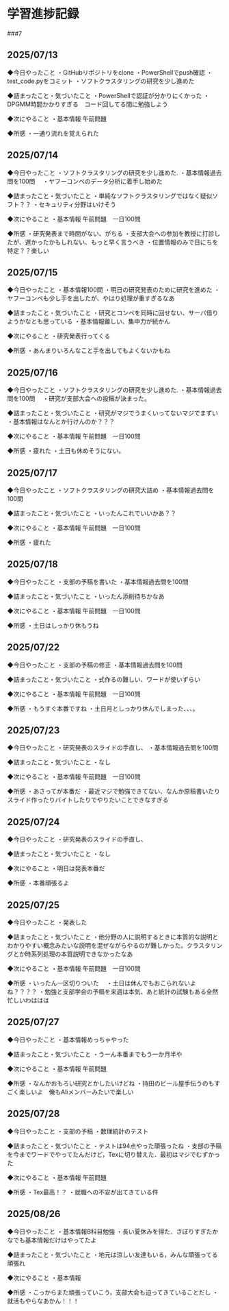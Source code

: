 # 学習進捗記録
###7
## 2025/07/13

◆今日やったこと
・GitHubリポジトリをclone
・PowerShellでpush確認
・test_code.pyをコミット
・ソフトクラスタリングの研究を少し進めた

◆詰まったこと・気づいたこと
・PowerShellで認証が分かりにくかった
・DPGMM時間かかりすぎる　コード回してる間に勉強しよう

◆次にやること
・基本情報 午前問題

◆所感
・一通り流れを覚えられた

## 2025/07/14

◆今日やったこと
・ソフトクラスタリングの研究を少し進めた.
・基本情報過去問を100問　
・ヤフーコンペのデータ分析に着手し始めた

◆詰まったこと・気づいたこと
・単純なソフトクラスタリングではなく疑似ソフト？？
・セキュリティ分野はいけそう

◆次にやること
・基本情報 午前問題　一日100問

◆所感
・研究発表まで時間がない、がちる
・支部大会への参加を教授に打診したが、遅かったかもしれない、もっと早く言うべき
・位置情報のみで日にちを特定？？楽しい

## 2025/07/15

◆今日やったこと
・基本情報100問
・明日の研究発表のために研究を進めた
・ヤフーコンペも少し手を出したが、やはり処理が重すぎるなあ

◆詰まったこと・気づいたこと
・研究とコンペを同時に回せない、サーバ借りようかなとも思っている
・基本情報難しい、集中力が続かん

◆次にやること
・研究発表行ってくる

◆所感
・あんまりいろんなこと手を出してもよくないかもね

## 2025/07/16

◆今日やったこと
・ソフトクラスタリングの研究を少し進めた.
・基本情報過去問を100問　
・研究が支部大会への投稿が決まった。

◆詰まったこと・気づいたこと
・研究がマジでうまくいってないマジでまずい
・基本情報はなんとか行けんのか？？？

◆次にやること
・基本情報 午前問題　一日100問

◆所感
・疲れた
・土日も休めそうにない。

## 2025/07/17

◆今日やったこと
・ソフトクラスタリングの研究大詰め
・基本情報過去問を100問　


◆詰まったこと・気づいたこと
・いったんこれでいいかあ？？

◆次にやること
・基本情報 午前問題　一日100問

◆所感
・疲れた
## 2025/07/18

◆今日やったこと
・支部の予稿を書いた
・基本情報過去問を100問　

◆詰まったこと・気づいたこと
・いったん添削待ちかなあ

◆次にやること
・基本情報 午前問題　一日100問

◆所感
・土日はしっかり休もうね

## 2025/07/22

◆今日やったこと
・支部の予稿の修正
・基本情報過去問を100問　

◆詰まったこと・気づいたこと
・式作るの難しい、ワードが使いずらい

◆次にやること
・基本情報 午前問題　一日100問

◆所感
・もうすぐ本番ですね
・土日月としっかり休んでしまった、、、。

## 2025/07/23

◆今日やったこと
・研究発表のスライドの手直し、
・基本情報過去問を100問　

◆詰まったこと・気づいたこと
・なし

◆次にやること
・基本情報 午前問題　一日100問

◆所感
・あさってが本番だ
・最近マジで勉強できてない、なんか原稿書いたりスライド作ったりバイトしたりでやりたいことできなすぎる　
## 2025/07/24

◆今日やったこと
・研究発表のスライドの手直し、

◆詰まったこと・気づいたこと
・なし

◆次にやること
・明日は発表本番だ

◆所感
・本番頑張るよ


## 2025/07/25

◆今日やったこと
・発表した

◆詰まったこと・気づいたこと
・他分野の人に説明するときに本質的な説明とわかりやすい概念みたいな説明を混ぜながらやるのが難しかった。クラスタリングとか時系列処理の本質説明できなかったなあ


◆次にやること
・基本情報 午前問題　一日100問

◆所感
・いったん一区切りついた　
・土日は休んでもおこられないよね？？？？
・勉強と支部学会の予稿を来週は本気、あと統計の試験もある全然忙しいわははは


## 2025/07/27

◆今日やったこと
・基本情報めっちゃやった

◆詰まったこと・気づいたこと
・うーん本番までもう一か月半や

◆次にやること
・基本情報 午前問題

◆所感
・なんかおもろい研究とかしたいけどね
・持田のビール屋手伝うのもすごく楽しいよ　俺もAliメンバーみたいで楽しい

## 2025/07/28 

◆今日やったこと
・支部の予稿
・数理統計のテスト

◆詰まったこと・気づいたこと
・テストは94点やった頑張ったね
・支部の予稿を今までワードでやってたんだけど，Texに切り替えた．最初はマジでむずかった

◆次にやること
・基本情報 午前問題

◆所感
・Tex最高！？
・就職への不安が出てきている件

## 2025/08/26

◆今日やったこと
・基本情報B科目勉強
・長い夏休みを得た．さぼりすぎたかなでも基本情報だけはやってたよ

◆詰まったこと・気づいたこと
・地元は涼しい友達もいる，みんな頑張ってる頑張れ

◆次にやること
・基本情報 

◆所感
・こっからまた頑張っていこう，支部大会も迫ってきていることだし
・就活もやらなあかん！！！

